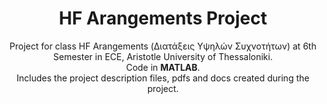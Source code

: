 <H1 align=center> HF Arangements Project </H1>

<p align=center> 
  Project for class HF Arangements (Διατάξεις Υψηλών Συχνοτήτων) at 6th Semester in ECE, Aristotle University of Thessaloniki.<br>
  Code in <b>MATLAB</b>.<br>
  Includes the project description files, pdfs and docs created during the project.<br>
</p>
